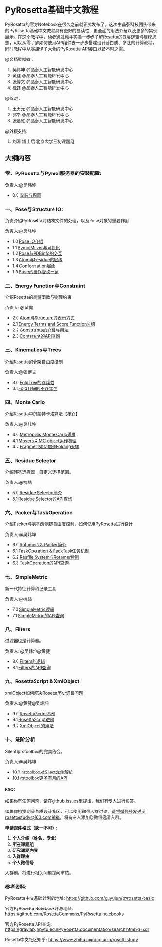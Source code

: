 # PyRosetta基础中文教程

PyRosetta的官方Notebook在很久之前就正式发布了，这次由晶泰科技团队带来的PyRosetta基础中文教程具有更好的易读性、更全面的用法介绍以及更多的实例展示。在这个教程中，读者通过动手实操一步步了解Rosetta的底层逻辑与建模思想，可以从零了解如何使用API组件去一步步搭建设计蛋白质、多肽的计算流程，同时教程中从零翻译了大量的PyRosetta API接口以备不时之需。

@文档贡献者：

1. 吴炜坤 @晶泰人工智能研发中心
2. 黄健 @晶泰人工智能研发中心
3. 张博文 @晶泰人工智能研发中心
4. 槐喆 @晶泰人工智能研发中心

@校对：

1. 王天元 @晶泰人工智能研发中心
2. 郭宁 @晶泰人工智能研发中心
3. 张晨虹 @晶泰人工智能研发中心

@外援支持:

1. 刘源 博士后 北京大学王初课题组



## 大纲内容

### 零、PyRosetta与Pymol服务器的安装配置:

负责人:@吴炜坤  

-  0.0 [安装与配置](https://nbviewer.jupyter.org/github/guyujun/chinese-pyrosetta/blob/master/1_PoseIO/0_0_Installation.ipynb)



### 一、Pose与Structure IO: 

负责介绍PyRosetta对结构文件的处理，以及Pose对象的重要作用 

负责人:@吴炜坤  

- 1.0 [Pose IO介绍](https://nbviewer.jupyter.org/github/guyujun/pyrosetta-basic/blob/master/1_PoseIO/1_1_Pose_IO.ipynb)
- 1.1 [PymolMover与可视化](https://nbviewer.jupyter.org/github/guyujun/pyrosetta-basic/blob/master/1_PoseIO/1_2_PyMover_PyRosetta.ipynb)
- 1.2 [Pose与PDBinfo的交互](https://nbviewer.jupyter.org/github/guyujun/pyrosetta-basic/blob/master/1_PoseIO/1_3_Pose_PDBinfo.ipynb)
- 1.3 [Atom与Residue的层级](https://nbviewer.jupyter.org/github/guyujun/pyrosetta-basic/blob/master/1_PoseIO/1_4_Atom_Residue.ipynb)
- 1.4 [Conformation层级](https://nbviewer.jupyter.org/github/guyujun/pyrosetta-basic/blob/master/1_PoseIO/1_5_Conformation_Geometry.ipynb)
- 1.5 [Pose的操作变换一览](https://nbviewer.jupyter.org/github/guyujun/pyrosetta-basic/blob/master/1_PoseIO/1_6_Pose_Operating.ipynb)



### 二、Energy Function与Constraint

介绍Rosetta的能量函数与物理约束

负责人: @黄健 

- 2.0 [Atom与Structure的表示方式](https://nbviewer.jupyter.org/github/guyujun/pyrosetta-basic/blob/master/2_Energy/2_1_Atom_Model.ipynb)
- 2.1 [Energy Terms and Score Function介绍](https://nbviewer.jupyter.org/github/guyujun/pyrosetta-basic/blob/master/2_Energy/2_2_Energy_Function.ipynb)
- 2.2 [Constraints的介绍与用法](https://nbviewer.jupyter.org/github/guyujun/pyrosetta-basic/blob/master/2_Energy/2_3_Constraint.ipynb)
- 2.3 [Contsraint的API查询](https://nbviewer.jupyter.org/github/guyujun/pyrosetta-basic/blob/master/2_Energy/2_4_Contsraint_API.ipynb)



### 三、Kinematics与Trees

介绍Rosetta的骨架自由度控制

负责人:@张博文 

- 3.0 [FoldTree的连续性](https://nbviewer.jupyter.org/github/guyujun/pyrosetta-basic/blob/master/3_Kinematics/3_0_FoldTree.ipynb)
- 3.1 [FoldTree的不连续性](https://nbviewer.jupyter.org/github/guyujun/pyrosetta-basic/blob/master/3_Kinematics/3_1_Jump_Cutpoint.ipynb)



### 四、Monte Carlo

介绍Rosetta中的蒙特卡洛算法【核心】

负责人:@吴炜坤  

- 4.0 [Metropolis Monte Carlo采样](https://nbviewer.jupyter.org/github/guyujun/pyrosetta-basic/blob/master/4_MCMC/4_0_Metropolis_Monte_Carlo.ipynb)
- 4.1 [Movers & MC object运作机理](https://nbviewer.jupyter.org/github/guyujun/pyrosetta-basic/blob/master/4_MCMC/4_1_Movers_MC_object.ipynb)
- 4.2 [Fragment如何加速Folding采样](https://nbviewer.jupyter.org/github/guyujun/pyrosetta-basic/blob/master/4_MCMC/4_2_Fragment_Folding.ipynb)



### 五、Residue Selector

介绍残基选择器，自定义选择范围。

负责人:@槐喆

- 5.0 [Residue Selector简介](https://nbviewer.jupyter.org/github/guyujun/pyrosetta-basic/blob/master/5_Residue_Selector/5_0_ResidueSelectors_Logic.ipynb)
- 5.1 [Residue Selector的API查询](https://nbviewer.jupyter.org/github/guyujun/pyrosetta-basic/blob/master/5_Residue_Selector/5_1_ResidueSelector_ApiSearch.ipynb)



### 六、Packer与TaskOperation

介绍Packer与氨基酸侧链自由度控制，如何使用PyRosetta进行设计

负责人:@吴炜坤 

- 6.0 [Rotamers & Packer简介](https://nbviewer.jupyter.org/github/guyujun/pyrosetta-basic/blob/master/6_Packer_TaskOperation/6_0_Rotamer_Packer.ipynb)
- 6.1 [TaskOperation & PackTask任务机制](https://nbviewer.jupyter.org/github/guyujun/pyrosetta-basic/blob/master/6_Packer_TaskOperation/6_1_PackTask_TaskOP.ipynb)
- 6.2 [Resfile System与Rotamer控制](https://nbviewer.jupyter.org/github/guyujun/pyrosetta-basic/blob/master/6_Packer_TaskOperation/6_2_Resfile_System.ipynb)
- 6.3 [TaskOperation的API查询](https://nbviewer.jupyter.org/github/guyujun/pyrosetta-basic/blob/master/6_Packer_TaskOperation/6_3_TaskOperation_API.ipynb)



### 七、SimpleMetric

新一代特征计算和记录工具

负责人:@槐喆 

- 7.0 [SimpleMetric逻辑](https://nbviewer.jupyter.org/github/guyujun/pyrosetta-basic/blob/master/7_Simple_Metrics/7_0_Simple_Metrics_Logic.ipynb)
- 7.1 [SimpleMetric的API查询](https://nbviewer.jupyter.org/github/guyujun/pyrosetta-basic/blob/master/7_Simple_Metrics/7_1_Simple_Metrics_ApiSearch.ipynb)



### 八、Filters

过滤器也是计算器。

负责人: @吴炜坤@黄健 

- 8.0 [Filters的逻辑](https://nbviewer.jupyter.org/github/guyujun/pyrosettabasic/blob/master/8_Filter/8_1_Filter_Introduction.ipynb)
- 8.1 [Filters的API查询](https://nbviewer.jupyter.org/github/guyujun/pyrosetta-basic/blob/master/8_Filter/8_2_RosettaFilter_API.ipynb)



### 九、RosettaScript & XmlObject

xmlObject如何解决Rosetta历史遗留问题

负责人:@黄健@吴炜坤 

- 9.0 [RosettaScript基础](https://nbviewer.org/github/guyujun/pyrosetta-basic/blob/master/9_XmlObject/9_1_RS_basis.ipynb)
- 9.1 [RosettaScript进阶](https://nbviewer.org/github/guyujun/pyrosetta-basic/blob/master/9_XmlObject/9_2_RS_advanced.ipynb)
- 9.2 [XmlObject的用法](https://nbviewer.jupyter.org/github/guyujun/pyrosetta-basic/blob/master/9_XmlObject/9_3_XmlObject.ipynb)



### 十、进阶分析

Silent与rstoolbox的完美结合。

负责人:@吴炜坤 

- 10.0 [rstoolbox对Silent文件解析](https://nbviewer.jupyter.org/github/guyujun/pyrosetta-basic/blob/master/10_Analysis/10_0_rstoolbox.ipynb)
- 10.1 [rstoolbox更多有用的API](https://nbviewer.jupyter.org/github/guyujun/pyrosetta-basic/blob/master/10_Analysis/10_1_more_api.ipynb)



#### FAQ:

如果你有任何问题，请在github issues里提出，我们有专人进行回答。

如果你想找到蛋白质设计社区，可以使用微信入群讨论，请将微信号发送至rosettastudy@163.com邮箱，将有专人添加您微信邀请入群。

**申请邮件格式（缺一不可）:**

1. **个人介绍（姓名，专业）**
2. **所在课题组**
3. **研究课题内容**
4. **入群理由**
5. **个人微信号**

入群前，将进行相关问题提问审核。



### 参考资料:

PyRosetta中文基础计划的地址: https://github.com/guyujun/pyrosetta-basic

官方PyRosetta Notebook开源地址: https://github.com/RosettaCommons/PyRosetta.notebooks

官方PyRosetta API查询: https://graylab.jhpytu.edu/PyRosetta.documentation/search.html?q=cdr

Rosetta中文社区知乎: https://www.zhihu.com/column/rosettastudy

